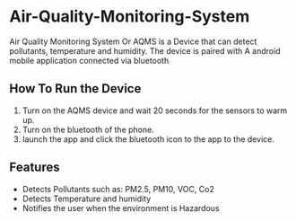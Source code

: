 # Air-Quality-Monitoring-System
Air Quality Monitoring System Or AQMS is a Device that can detect pollutants, temperature and humidity. The device is paired with A android mobile application connected via bluetooth

## How To Run the Device
1. Turn on the AQMS device and wait 20 seconds for the sensors to warm up.
2. Turn on the bluetooth of the phone.
3. launch the app and click the bluetooth icon to the app to the device.

## Features
- Detects Pollutants such as: PM2.5, PM10, VOC, Co2
- Detects Temperature and humidity
- Notifies the user when the environment is Hazardous 
